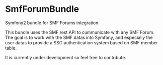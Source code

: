 SmfForumBundle
==============

Symfony2 bundle for SMF Forums integration

This bundle uses the SMF rest API to cummunicate with any SMF Forum.
The goal is to work with the SMF datas into Symfony, and especially the user datas to provide a SSO authentication system based on SMF member table.

It is currently under development so feel free to contribute.
